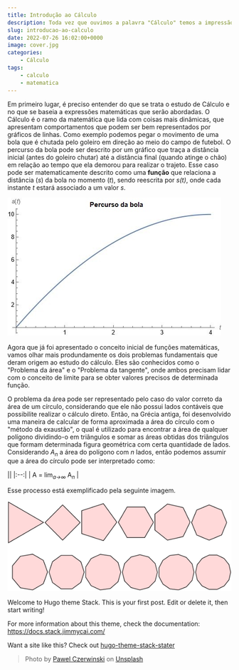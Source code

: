 ```yaml
---
title: Introdução ao Cálculo
description: Toda vez que ouvimos a palavra "Cálculo" temos a impressão de algo complexo e sem sentido. Mas, calma! Elas podem ser mais fáceis do que parece (ou não kk).
slug: introducao-ao-calculo
date: 2022-07-26 16:02:00+0000
image: cover.jpg
categories:
    - Cálculo
tags:
    - calculo
    - matematica
---
```


Em primeiro lugar, é preciso entender do que se trata o estudo de Cálculo e no que se baseia a expressões matemáticas que serão abordadas. O Cálculo é o ramo da matemática que lida com coisas mais dinâmicas, que apresentam comportamentos que podem ser bem representados por gráficos de linhas. Como exemplo podemos pegar o movimento de uma bola que é chutada pelo goleiro em direção ao meio do campo de futebol. O percurso da bola pode ser descrito por um gráfico que traça a distância inicial (antes do goleiro chutar) até a distância final (quando atinge o chão) em relação ao tempo que ela demorou para realizar o trajeto. Esse caso pode ser matematicamente descrito como uma **função** que relaciona a distância (*s*) da bola no momento (*t*), sendo reescrita por *s(t)*, onde cada instante *t* estará associado a um valor *s*.

![Gráfico do percurso de uma bola](grafico-percurso-bola.jpg)

Agora que já foi apresentado o conceito inicial de funções matemáticas, vamos olhar mais produndamente os dois problemas fundamentais que deram origem ao estudo do cálculo. Eles são conhecidos como o "Problema da área" e o "Problema da tangente", onde ambos precisam lidar com o conceito de limite para se obter valores precisos de determinada função.

O problema da área pode ser representado pelo caso do valor correto da área de um círculo, considerando que ele não possui lados contáveis que possibilite realizar o cálculo direto. Então, na Grécia antiga, foi desenvolvido uma maneira de calcular de forma aproximada a área do círculo com o "método da exaustão", o qual é utilizado para encontrar a área de qualquer polígono dividindo-o em triângulos e somar as áreas obtidas dos triângulos que formam determinada figura geométrica com certa quantidade de lados. Considerando *A<sub>n</sub>* a área do polígono com *n* lados, então podemos assumir que a área do círculo pode ser interpretado como: 

|| <!-- empty table header -->
|:--:| <!-- table header/body separator with center formatting -->
| A = lim<sub>*a->∞*</sub> A<sub>*n*</sub> | <!-- cell gets column's alignment -->

Esse processo está exemplificado pela seguinte imagem.

![Método da exaustão](metodo-da-exaustao.jpg)

Welcome to Hugo theme Stack. This is your first post. Edit or delete it, then start writing!

For more information about this theme, check the documentation: https://docs.stack.jimmycai.com/

Want a site like this? Check out [hugo-theme-stack-stater](https://github.com/CaiJimmy/hugo-theme-stack-starter)

> Photo by [Pawel Czerwinski](https://unsplash.com/@pawel_czerwinski) on [Unsplash](https://unsplash.com/)
